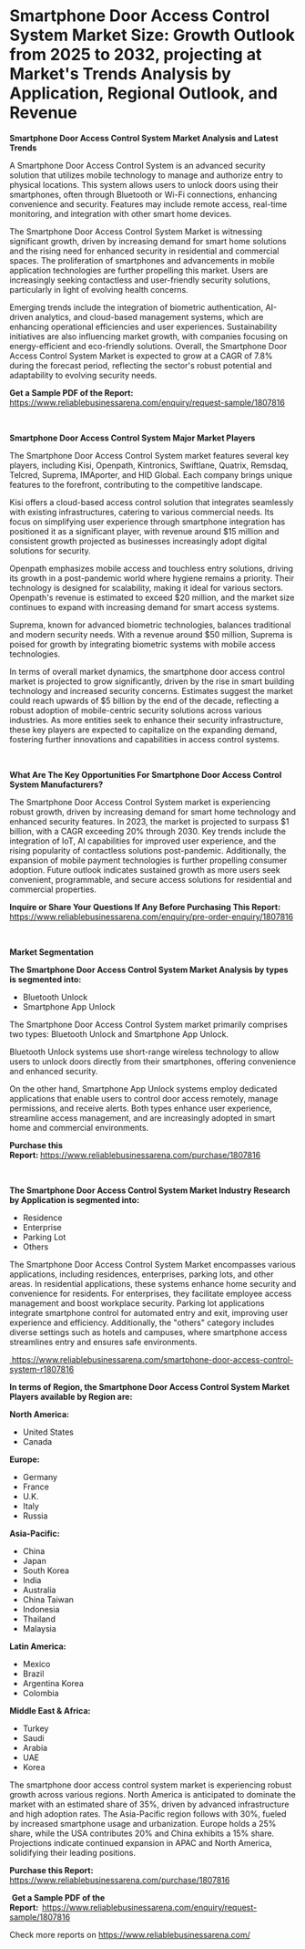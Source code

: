 <p><h1>Smartphone Door Access Control System Market Size: Growth Outlook from 2025 to 2032, projecting at Market's Trends Analysis by Application, Regional Outlook, and Revenue</h1></p><p><strong>Smartphone Door Access Control System Market Analysis and Latest Trends</strong></p>
<p><p>A Smartphone Door Access Control System is an advanced security solution that utilizes mobile technology to manage and authorize entry to physical locations. This system allows users to unlock doors using their smartphones, often through Bluetooth or Wi-Fi connections, enhancing convenience and security. Features may include remote access, real-time monitoring, and integration with other smart home devices.</p><p>The Smartphone Door Access Control System Market is witnessing significant growth, driven by increasing demand for smart home solutions and the rising need for enhanced security in residential and commercial spaces. The proliferation of smartphones and advancements in mobile application technologies are further propelling this market. Users are increasingly seeking contactless and user-friendly security solutions, particularly in light of evolving health concerns.</p><p>Emerging trends include the integration of biometric authentication, AI-driven analytics, and cloud-based management systems, which are enhancing operational efficiencies and user experiences. Sustainability initiatives are also influencing market growth, with companies focusing on energy-efficient and eco-friendly solutions. Overall, the Smartphone Door Access Control System Market is expected to grow at a CAGR of 7.8% during the forecast period, reflecting the sector's robust potential and adaptability to evolving security needs.</p></p>
<p><strong>Get a Sample PDF of the Report:&nbsp;</strong> <a href="https://www.reliablebusinessarena.com/enquiry/request-sample/1807816?utm_campaign=2483&utm_medium=2&utm_source=Github&utm_content=ia&utm_term=10032025&utm_id=smartphone-door-access-control-system">https://www.reliablebusinessarena.com/enquiry/request-sample/1807816</a></p>
<p>&nbsp;</p>
<p><strong>Smartphone Door Access Control System Major Market Players</strong></p>
<p><p>The Smartphone Door Access Control System market features several key players, including Kisi, Openpath, Kintronics, Swiftlane, Quatrix, Remsdaq, Telcred, Suprema, IMAporter, and HID Global. Each company brings unique features to the forefront, contributing to the competitive landscape.</p><p>Kisi offers a cloud-based access control solution that integrates seamlessly with existing infrastructures, catering to various commercial needs. Its focus on simplifying user experience through smartphone integration has positioned it as a significant player, with revenue around $15 million and consistent growth projected as businesses increasingly adopt digital solutions for security.</p><p>Openpath emphasizes mobile access and touchless entry solutions, driving its growth in a post-pandemic world where hygiene remains a priority. Their technology is designed for scalability, making it ideal for various sectors. Openpath's revenue is estimated to exceed $20 million, and the market size continues to expand with increasing demand for smart access systems.</p><p>Suprema, known for advanced biometric technologies, balances traditional and modern security needs. With a revenue around $50 million, Suprema is poised for growth by integrating biometric systems with mobile access technologies.</p><p>In terms of overall market dynamics, the smartphone door access control market is projected to grow significantly, driven by the rise in smart building technology and increased security concerns. Estimates suggest the market could reach upwards of $5 billion by the end of the decade, reflecting a robust adoption of mobile-centric security solutions across various industries. As more entities seek to enhance their security infrastructure, these key players are expected to capitalize on the expanding demand, fostering further innovations and capabilities in access control systems.</p></p>
<p>&nbsp;</p>
<p><strong>What Are The Key Opportunities For Smartphone Door Access Control System Manufacturers?</strong></p>
<p><p>The Smartphone Door Access Control System market is experiencing robust growth, driven by increasing demand for smart home technology and enhanced security features. In 2023, the market is projected to surpass $1 billion, with a CAGR exceeding 20% through 2030. Key trends include the integration of IoT, AI capabilities for improved user experience, and the rising popularity of contactless solutions post-pandemic. Additionally, the expansion of mobile payment technologies is further propelling consumer adoption. Future outlook indicates sustained growth as more users seek convenient, programmable, and secure access solutions for residential and commercial properties.</p></p>
<p><strong>Inquire or Share Your Questions If Any Before Purchasing This Report:</strong> <a href="https://www.reliablebusinessarena.com/enquiry/pre-order-enquiry/1807816?utm_campaign=2483&utm_medium=2&utm_source=Github&utm_content=ia&utm_term=10032025&utm_id=smartphone-door-access-control-system">https://www.reliablebusinessarena.com/enquiry/pre-order-enquiry/1807816</a></p>
<p>&nbsp;</p>
<p><strong>Market Segmentation</strong></p>
<p><strong>The Smartphone Door Access Control System Market Analysis by types is segmented into:</strong></p>
<p><ul><li>Bluetooth Unlock</li><li>Smartphone App Unlock</li></ul></p>
<p><p>The Smartphone Door Access Control System market primarily comprises two types: Bluetooth Unlock and Smartphone App Unlock. </p><p>Bluetooth Unlock systems use short-range wireless technology to allow users to unlock doors directly from their smartphones, offering convenience and enhanced security. </p><p>On the other hand, Smartphone App Unlock systems employ dedicated applications that enable users to control door access remotely, manage permissions, and receive alerts. Both types enhance user experience, streamline access management, and are increasingly adopted in smart home and commercial environments.</p></p>
<p><strong>Purchase this Report:&nbsp;</strong><a href="https://www.reliablebusinessarena.com/purchase/1807816?utm_campaign=2483&utm_medium=2&utm_source=Github&utm_content=ia&utm_term=10032025&utm_id=smartphone-door-access-control-system">https://www.reliablebusinessarena.com/purchase/1807816</a></p>
<p>&nbsp;</p>
<p><strong>The Smartphone Door Access Control System Market Industry Research by Application is segmented into:</strong></p>
<p><ul><li>Residence</li><li>Enterprise</li><li>Parking Lot</li><li>Others</li></ul></p>
<p><p>The Smartphone Door Access Control System Market encompasses various applications, including residences, enterprises, parking lots, and other areas. In residential applications, these systems enhance home security and convenience for residents. For enterprises, they facilitate employee access management and boost workplace security. Parking lot applications integrate smartphone control for automated entry and exit, improving user experience and efficiency. Additionally, the "others" category includes diverse settings such as hotels and campuses, where smartphone access streamlines entry and ensures safe environments.</p></p>
<p><a href="https://www.reliablebusinessarena.com/smartphone-door-access-control-system-r1807816?utm_campaign=2483&utm_medium=2&utm_source=Github&utm_content=ia&utm_term=10032025&utm_id=smartphone-door-access-control-system">&nbsp;https://www.reliablebusinessarena.com/smartphone-door-access-control-system-r1807816</a></p>
<p><strong>In terms of Region, the Smartphone Door Access Control System Market Players available by Region are:</strong></p>
<p>
    <p> <strong> North America: </strong>
        <ul>
            <li>United States</li>
            <li>Canada</li>
        </ul>
        </p> 
    <p> <strong> Europe: </strong>
        <ul>
            <li>Germany</li>
            <li>France</li>
            <li>U.K.</li>
            <li>Italy</li>
            <li>Russia</li>
        </ul>
        </p> 
    <p> <strong> Asia-Pacific: </strong>
        <ul>
            <li>China</li>
            <li>Japan</li>
            <li>South Korea</li>
            <li>India</li>
            <li>Australia</li>
            <li>China Taiwan</li>
            <li>Indonesia</li>
            <li>Thailand</li>
            <li>Malaysia</li>
        </ul>
        </p> 
    <p> <strong> Latin America: </strong>
        <ul>
            <li>Mexico</li>
            <li>Brazil</li>
            <li>Argentina Korea</li>
            <li>Colombia</li>
        </ul>
        </p> 
    <p> <strong> Middle East & Africa: </strong>
        <ul>
            <li>Turkey</li>
            <li>Saudi</li>
            <li>Arabia</li>
            <li>UAE</li>
            <li>Korea</li>
        </ul>
    </p>
    </p>
<p><p>The smartphone door access control system market is experiencing robust growth across various regions. North America is anticipated to dominate the market with an estimated share of 35%, driven by advanced infrastructure and high adoption rates. The Asia-Pacific region follows with 30%, fueled by increased smartphone usage and urbanization. Europe holds a 25% share, while the USA contributes 20% and China exhibits a 15% share. Projections indicate continued expansion in APAC and North America, solidifying their leading positions.</p></p>
<p><strong>Purchase this Report: </strong><a href="https://www.reliablebusinessarena.com/purchase/1807816?utm_campaign=2483&utm_medium=2&utm_source=Github&utm_content=ia&utm_term=10032025&utm_id=smartphone-door-access-control-system">https://www.reliablebusinessarena.com/purchase/1807816</a></p>
<p>&nbsp;<strong>Get a Sample PDF of the Report:&nbsp;&nbsp;</strong><a href="https://www.reliablebusinessarena.com/enquiry/request-sample/1807816?utm_campaign=2483&utm_medium=2&utm_source=Github&utm_content=ia&utm_term=10032025&utm_id=smartphone-door-access-control-system">https://www.reliablebusinessarena.com/enquiry/request-sample/1807816</a></p>
<p><strong></strong></p>
<p>Check more reports on <a href="https://www.reliablebusinessarena.com/?utm_campaign=2483&utm_medium=2&utm_source=Github&utm_content=ia&utm_term=10032025&utm_id=smartphone-door-access-control-system">https://www.reliablebusinessarena.com/</a></p>